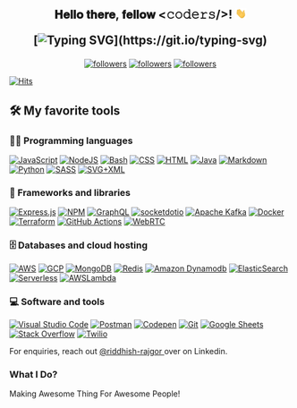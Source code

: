 <h2 align="center">
𝐇𝐞𝐥𝐥𝐨 𝐭𝐡𝐞𝐫𝐞, 𝐟𝐞𝐥𝐥𝐨𝐰 <𝚌𝚘𝚍𝚎𝚛𝚜/>! <img src="https://raw.githubusercontent.com/ABSphreak/ABSphreak/master/gifs/Hi.gif" style="display: inline-block;width: 20px;"> 
    
[![Typing SVG](https://readme-typing-svg.herokuapp.com?size=26&center=true&vCenter=true&width=450&lines=I'm+Riddhish+Rajgor;Full+Stack+Web+Dev;And+Techpreneur;Nice+To+Meet+You...+%3A&#41;)](https://git.io/typing-svg)
</h2>

<p align="center">
<a href="https://twitter.com/mr_rajgor1997">
    <img alt="followers" title="Follow me on Twitter" src="https://img.shields.io/twitter/follow/mr_rajgor1997?color=55960c&labelColor=488207&label=Follow&logo=twitter&logoColor=white&style=for-the-badge"/></a>
<a href="https://github.com/riddhish97">
    <img alt="followers" title="Follow me on Github" src="https://img.shields.io/github/followers/riddhish97?color=236ad3&labelColor=1155ba&style=for-the-badge&logo=github&label=Follow"/></a>
<a href="https://www.linkedin.com/in/riddhish-rajgor">
    <img alt="followers" title="Connect me on Linkdein" src="https://img.shields.io/badge/riddhish-rajgor-303814102?color=2077b5&labelColor=0f95f5&style=for-the-badge&logo=linkedin&logoColor=white&label=Follow"/></a>
    
[![Hits](https://hits.seeyoufarm.com/api/count/incr/badge.svg?url=https%3A%2F%2Fgithub.com%2Friddhish97%2Fhit-counter&count_bg=%2379C83D&title_bg=%23555555&icon=&icon_color=%23E7E7E7&title=Profile%20Views&edge_flat=false)](https://github.com/Riddhish97/Riddhish97)
</p>

## 🛠️ My favorite tools

### 👨‍💻 Programming languages
<p>
    <a href="https://github.com/Riddhish97/Riddhish97"><img alt="JavaScript" src="https://img.shields.io/badge/JavaScript%20-%23F7DF1E.svg?logo=javascript&logoColor=black"></a>
    <a href="https://github.com/Riddhish97/Riddhish97"><img alt="NodeJS" src="https://img.shields.io/badge/Node.js%20-%2343853D.svg?logo=nodedotjs&logoColor=white"></a>
    <a href="https://github.com/Riddhish97/Riddhish97"><img alt="Bash" src="https://img.shields.io/badge/Bash%20-%23121011.svg?logo=gnu-bash&logoColor=white"></a>
    <a href="https://github.com/Riddhish97/Riddhish97"><img alt="CSS" src="https://img.shields.io/badge/CSS%20-%231572B6.svg?logo=css3&logoColor=white"></a>
    <a href="https://github.com/Riddhish97/Riddhish97"><img alt="HTML" src="https://img.shields.io/badge/HTML%20-%23E34F26.svg?logo=html5&logoColor=white"></a>
    <a href="https://github.com/Riddhish97/Riddhish97"><img alt="Java" src="https://img.shields.io/badge/Java-%23007396.svg?logo=java&logoColor=white"></a>
    <a href="https://github.com/Riddhish97/Riddhish97"><img alt="Markdown" src="https://img.shields.io/badge/Markdown-%23000000.svg?logo=markdown&logoColor=white"></a>
    <a href="https://github.com/Riddhish97/Riddhish97"><img alt="Python" src="https://img.shields.io/badge/Python%20-%2314354C.svg?logo=python&logoColor=white"></a>
    <a href="https://github.com/Riddhish97/Riddhish97"><img alt="SASS" src="https://img.shields.io/badge/Sass%20-hotpink.svg?logo=SASS&logoColor=white"></a>
    <a href="https://github.com/Riddhish97/Riddhish97"><img alt="SVG+XML" src="https://img.shields.io/badge/SVG%2BXML%20-%23e0982c.svg?logo=svg&logoColor=white"></a>
</p>

### 🧰 Frameworks and libraries
<p>
    <a href="#"><img alt="Express.js" src="https://img.shields.io/badge/Express.js%20-%23404d59.svg?logo=express&logoColor=white"></a>
    <a href="#"><img alt="NPM" src="https://img.shields.io/badge/npm-CB3837?logo=npm&logoColor=white"></a>
    <a href="#"><img alt="GraphQL" src="https://img.shields.io/badge/GraphQL-121011?logo=graphql&logoColor=white"></a>
    <a href="#"><img alt="socketdotio" src="https://img.shields.io/badge/Socket.io-563D7C?logo=socketdotio&logoColor=white"></a>
    <a href="#"><img alt="Apache Kafka" src="https://img.shields.io/badge/Apache_Kafka-0769AD?logo=apachekafka&logoColor=white"></a>
    <a href="#"><img alt="Docker" src="https://img.shields.io/badge/Docker-2CA5E0?logo=docker&logoColor=white"></a>
    <a href="#"><img alt="Terraform" src="https://img.shields.io/badge/Terraform-000000?logo=terraform&logoColor=white"></a>
    <a href="#"><img alt="GitHub Actions" src="https://img.shields.io/badge/GitHub%20Actions%20-%232671E5.svg?logo=github%20actions&logoColor=white"></a>
    <a href="#"><img alt="WebRTC" src="https://img.shields.io/badge/WebRTC-0a0c05.svg?logo=webrtc&logoColor=white"></a>
</p>

### 🗄️ Databases and cloud hosting
<p>
    <a href="#"><img alt="AWS" src="https://img.shields.io/badge/Amazon_AWS-232F3E?logo=amazon-aws&logoColor=white"></a>
    <a href="#"><img alt="GCP" src="https://img.shields.io/badge/Google_Cloud-ffffff?logo=googlecloud"></a>
    <a href="#"><img alt="MongoDB" src ="https://img.shields.io/badge/MongoDB-%234ea94b.svg?logo=mongodb&logoColor=white"></a>
    <a href="#"><img alt="Redis" src ="https://img.shields.io/badge/redis-%23DD0031.svg?&logo=redis&logoColor=white"></a>
    <a href="#"><img alt="Amazon Dynamodb" src="https://img.shields.io/badge/Amazon_DynamoDB-77bfea.svg?logo=amazondynamodb&logoColor=white"></a>
    <a href="#"><img alt="ElasticSearch" src ="https://img.shields.io/badge/Elastic_Search-005571?logo=elasticsearch&logoColor=white"></a>
    <a href="#"><img alt="Serverless" src ="https://img.shields.io/badge/Serverless-091848?logo=serverless&logoColor=white"></a>
    <a href="#"><img alt="AWSLambda" src ="https://img.shields.io/badge/AWS_Lambda-ff6900?logo=awslambda&logoColor=white"></a>

</p>

### 💻 Software and tools
<p>
    <a href="#"><img alt="Visual Studio Code" src="https://img.shields.io/badge/Visual%20Studio%20Code-0078d7.svg?logo=visual-studio-code&logoColor=white"></a>
    <a href="#"><img alt="Postman" src="https://img.shields.io/badge/Postman-FF6C37?logo=postman&logoColor=white"></a>
    <a href="#"><img alt="Codepen" src="https://img.shields.io/badge/Codepen-000000.svg?logo=codepen&logoColor=white"></a>
    <a href="#"><img alt="Git" src="https://img.shields.io/badge/Git%20-%23F05033.svg?logo=git&logoColor=white"></a>
    <a href="#"><img alt="Google Sheets" src="https://img.shields.io/badge/Google%20Sheets%20-%2334A853.svg?logo=google%20sheets&logoColor=white"></a>
    <a href="#"><img alt="Stack Overflow" src="https://img.shields.io/badge/-Stack%20Overflow-FE7A16?logo=stack-overflow&logoColor=white"></a>
    <a href="#"><img alt="Twilio" src="https://img.shields.io/badge/Twilio-a30c19.svg?logo=twilio&logoColor=white"></a>

</p>

           
<p>
        
For enquiries, reach out
    <a href="https://www.linkedin.com/in/riddhish-rajgor/"> @riddhish-rajgor </a>
    over on Linkedin.
    </p>
### What I Do?
Making Awesome Thing For Awesome People!

